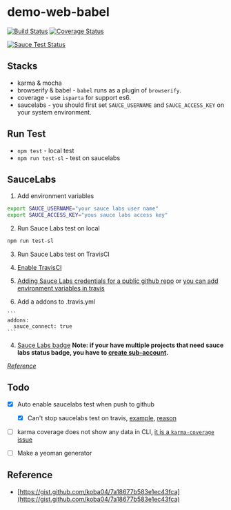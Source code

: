 # demo-web-babel

[![Build Status][travis-image]][travis-url]
[![Coverage Status][coveralls-image]][coveralls-url]

[![Sauce Test Status](https://saucelabs.com/browser-matrix/qiu8310.svg)](https://saucelabs.com/u/qiu8310)


[travis-url]: https://travis-ci.org/qiu8310/demo-web-babel
[travis-image]: https://travis-ci.org/qiu8310/demo-web-babel.svg?branch=master
[coveralls-url]: https://coveralls.io/r/qiu8310/demo-web-babel
[coveralls-image]: https://coveralls.io/repos/qiu8310/demo-web-babel/badge.png

## Stacks

* karma & mocha
* browserify & babel - `babel` runs as a plugin of `browserify`.
* coverage    - use `isparta` for support es6.
* saucelabs   - you should first set `SAUCE_USERNAME` and `SAUCE_ACCESS_KEY` on your system environment.


## Run Test

* `npm test` - local test
* `npm run test-sl` - test on saucelabs


## SauceLabs

1. Add environment variables

  ```bash
  export SAUCE_USERNAME="your sauce labs user name"
  export SAUCE_ACCESS_KEY="yous sauce labs access key"
  ```

2. Run Sauce Labs test on local

  ```bash
  npm run test-sl
  ```

3. Run Sauce Labs test on TravisCI

  1. [Enable TravisCI](https://travis-ci.org/qiu8310/profile)
  2. [Adding Sauce Labs credentials for a public github repo](https://docs.saucelabs.com/ci-integrations/travis-ci/#adding-credentials-for-a-public-github-repo) or [you can add environment variables in travis](https://travis-ci.org/qiu8310/demo-web-babel/settings/env_vars)
  3. Add a addons to .travis.yml

    ```
    addons:
      sauce_connect: true
    ```
  4. [Sauce Labs badge](https://docs.saucelabs.com/reference/status-images/) __Note: if your have multiple projects that need sauce labs status badge, you have to [create sub-account](https://saucelabs.com/sub-accounts).__


  _[Reference](https://docs.saucelabs.com/ci-integrations/travis-ci/)_


## Todo

- [x] Auto enable saucelabs test when push to github
  - [x] Can't stop saucelabs test on travis, [example](https://travis-ci.org/qiu8310/demo-web-babel/builds/67801561), [reason](https://github.com/qiu8310/demo-web-babel/issues/1)
- [ ] karma coverage does not show any data in CLI, [it is a `karma-coverage` issue](https://github.com/qiu8310/demo-web-babel/issues/2)
- [ ] Make a yeoman generator


## Reference

* [https://gist.github.com/koba04/7a18677b583e1ec43fca](https://gist.github.com/koba04/7a18677b583e1ec43fca)

